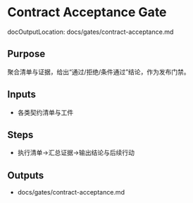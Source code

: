 # Contract Acceptance Gate

docOutputLocation: docs/gates/contract-acceptance.md

## Purpose

聚合清单与证据，给出“通过/拒绝/条件通过”结论，作为发布门禁。

## Inputs

- 各类契约清单与工件

## Steps

- 执行清单→汇总证据→输出结论与后续行动

## Outputs

- docs/gates/contract-acceptance.md
